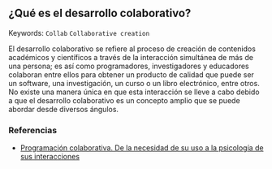## ¿Qué es el desarrollo colaborativo?
Keywords: `Collab` `Collaborative creation`

El desarrollo colaborativo se refiere al proceso de creación de contenidos académicos y científicos a través de la interacción simultánea de más de una persona; es así como programadores, investigadores y educadores colaboran entre ellos para obtener un producto de calidad que puede ser un software, una investigación, un curso o un libro electrónico, entre otros. No existe una manera única en que esta interacción se lleve a cabo debido a que el desarrollo colaborativo es un concepto amplio que se puede abordar desde diversos ángulos.







### Referencias

* [Programación colaborativa. De la necesidad de su uso a la psicología de sus interacciones](https://www.scielo.org.mx/scielo.php?pid=S2007-78902020000800028&script=sci_arttext#:~:text=El%20desarrollo%20colaborativo%20se%20refiere,inform%C3%A1tico%20funcional%20y%20de%20calidad.)